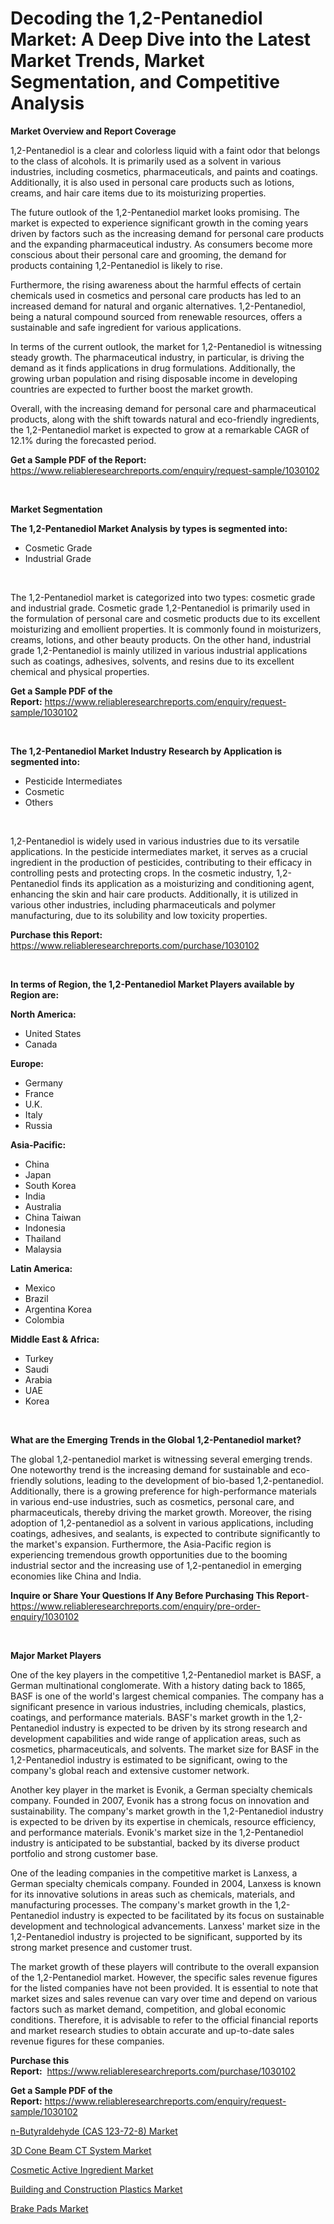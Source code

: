 <p><h1>Decoding the 1,2-Pentanediol Market: A Deep Dive into the Latest Market Trends, Market Segmentation, and Competitive Analysis</h1></p><p><strong>Market Overview and Report Coverage</strong></p>
<p><p>1,2-Pentanediol is a clear and colorless liquid with a faint odor that belongs to the class of alcohols. It is primarily used as a solvent in various industries, including cosmetics, pharmaceuticals, and paints and coatings. Additionally, it is also used in personal care products such as lotions, creams, and hair care items due to its moisturizing properties.</p><p>The future outlook of the 1,2-Pentanediol market looks promising. The market is expected to experience significant growth in the coming years driven by factors such as the increasing demand for personal care products and the expanding pharmaceutical industry. As consumers become more conscious about their personal care and grooming, the demand for products containing 1,2-Pentanediol is likely to rise.</p><p>Furthermore, the rising awareness about the harmful effects of certain chemicals used in cosmetics and personal care products has led to an increased demand for natural and organic alternatives. 1,2-Pentanediol, being a natural compound sourced from renewable resources, offers a sustainable and safe ingredient for various applications.</p><p>In terms of the current outlook, the market for 1,2-Pentanediol is witnessing steady growth. The pharmaceutical industry, in particular, is driving the demand as it finds applications in drug formulations. Additionally, the growing urban population and rising disposable income in developing countries are expected to further boost the market growth.</p><p>Overall, with the increasing demand for personal care and pharmaceutical products, along with the shift towards natural and eco-friendly ingredients, the 1,2-Pentanediol market is expected to grow at a remarkable CAGR of 12.1% during the forecasted period.</p></p>
<p><strong>Get a Sample PDF of the Report:</strong> <a href="https://www.reliableresearchreports.com/enquiry/request-sample/1030102">https://www.reliableresearchreports.com/enquiry/request-sample/1030102</a></p>
<p>&nbsp;</p>
<p><strong>Market Segmentation</strong></p>
<p><strong>The 1,2-Pentanediol Market Analysis by types is segmented into:</strong></p>
<p><ul><li>Cosmetic Grade</li><li>Industrial Grade</li></ul></p>
<p>&nbsp;</p>
<p><p>The 1,2-Pentanediol market is categorized into two types: cosmetic grade and industrial grade. Cosmetic grade 1,2-Pentanediol is primarily used in the formulation of personal care and cosmetic products due to its excellent moisturizing and emollient properties. It is commonly found in moisturizers, creams, lotions, and other beauty products. On the other hand, industrial grade 1,2-Pentanediol is mainly utilized in various industrial applications such as coatings, adhesives, solvents, and resins due to its excellent chemical and physical properties.</p></p>
<p><strong>Get a Sample PDF of the Report:</strong>&nbsp;<a href="https://www.reliableresearchreports.com/enquiry/request-sample/1030102">https://www.reliableresearchreports.com/enquiry/request-sample/1030102</a></p>
<p>&nbsp;</p>
<p><strong>The 1,2-Pentanediol Market Industry Research by Application is segmented into:</strong></p>
<p><ul><li>Pesticide Intermediates</li><li>Cosmetic</li><li>Others</li></ul></p>
<p>&nbsp;</p>
<p><p>1,2-Pentanediol is widely used in various industries due to its versatile applications. In the pesticide intermediates market, it serves as a crucial ingredient in the production of pesticides, contributing to their efficacy in controlling pests and protecting crops. In the cosmetic industry, 1,2-Pentanediol finds its application as a moisturizing and conditioning agent, enhancing the skin and hair care products. Additionally, it is utilized in various other industries, including pharmaceuticals and polymer manufacturing, due to its solubility and low toxicity properties.</p></p>
<p><strong>Purchase this Report:</strong>&nbsp; <a href="https://www.reliableresearchreports.com/purchase/1030102">https://www.reliableresearchreports.com/purchase/1030102</a></p>
<p>&nbsp;</p>
<p><strong>In terms of Region, the 1,2-Pentanediol Market Players available by Region are:</strong></p>
<p>
    <p> <strong> North America: </strong>
        <ul>
            <li>United States</li>
            <li>Canada</li>
        </ul>
        </p> 
    <p> <strong> Europe: </strong>
        <ul>
            <li>Germany</li>
            <li>France</li>
            <li>U.K.</li>
            <li>Italy</li>
            <li>Russia</li>
        </ul>
        </p> 
    <p> <strong> Asia-Pacific: </strong>
        <ul>
            <li>China</li>
            <li>Japan</li>
            <li>South Korea</li>
            <li>India</li>
            <li>Australia</li>
            <li>China Taiwan</li>
            <li>Indonesia</li>
            <li>Thailand</li>
            <li>Malaysia</li>
        </ul>
        </p> 
    <p> <strong> Latin America: </strong>
        <ul>
            <li>Mexico</li>
            <li>Brazil</li>
            <li>Argentina Korea</li>
            <li>Colombia</li>
        </ul>
        </p> 
    <p> <strong> Middle East & Africa: </strong>
        <ul>
            <li>Turkey</li>
            <li>Saudi</li>
            <li>Arabia</li>
            <li>UAE</li>
            <li>Korea</li>
        </ul>
    </p>
    </p>
<p>&nbsp;</p>
<p><strong>What are the Emerging Trends in the Global 1,2-Pentanediol market?</strong></p>
<p><p>The global 1,2-pentanediol market is witnessing several emerging trends. One noteworthy trend is the increasing demand for sustainable and eco-friendly solutions, leading to the development of bio-based 1,2-pentanediol. Additionally, there is a growing preference for high-performance materials in various end-use industries, such as cosmetics, personal care, and pharmaceuticals, thereby driving the market growth. Moreover, the rising adoption of 1,2-pentanediol as a solvent in various applications, including coatings, adhesives, and sealants, is expected to contribute significantly to the market's expansion. Furthermore, the Asia-Pacific region is experiencing tremendous growth opportunities due to the booming industrial sector and the increasing use of 1,2-pentanediol in emerging economies like China and India.</p></p>
<p><strong>Inquire or Share Your Questions If Any Before Purchasing This Report</strong>- <a href="https://www.reliableresearchreports.com/enquiry/pre-order-enquiry/1030102">https://www.reliableresearchreports.com/enquiry/pre-order-enquiry/1030102</a></p>
<p>&nbsp;</p>
<p><strong>Major Market Players</strong></p>
<p><p>One of the key players in the competitive 1,2-Pentanediol market is BASF, a German multinational conglomerate. With a history dating back to 1865, BASF is one of the world's largest chemical companies. The company has a significant presence in various industries, including chemicals, plastics, coatings, and performance materials. BASF's market growth in the 1,2-Pentanediol industry is expected to be driven by its strong research and development capabilities and wide range of application areas, such as cosmetics, pharmaceuticals, and solvents. The market size for BASF in the 1,2-Pentanediol industry is estimated to be significant, owing to the company's global reach and extensive customer network.</p><p>Another key player in the market is Evonik, a German specialty chemicals company. Founded in 2007, Evonik has a strong focus on innovation and sustainability. The company's market growth in the 1,2-Pentanediol industry is expected to be driven by its expertise in chemicals, resource efficiency, and performance materials. Evonik's market size in the 1,2-Pentanediol industry is anticipated to be substantial, backed by its diverse product portfolio and strong customer base.</p><p>One of the leading companies in the competitive market is Lanxess, a German specialty chemicals company. Founded in 2004, Lanxess is known for its innovative solutions in areas such as chemicals, materials, and manufacturing processes. The company's market growth in the 1,2-Pentanediol industry is expected to be facilitated by its focus on sustainable development and technological advancements. Lanxess' market size in the 1,2-Pentanediol industry is projected to be significant, supported by its strong market presence and customer trust.</p><p>The market growth of these players will contribute to the overall expansion of the 1,2-Pentanediol market. However, the specific sales revenue figures for the listed companies have not been provided. It is essential to note that market sizes and sales revenue can vary over time and depend on various factors such as market demand, competition, and global economic conditions. Therefore, it is advisable to refer to the official financial reports and market research studies to obtain accurate and up-to-date sales revenue figures for these companies.</p></p>
<p><strong>Purchase this Report:</strong>&nbsp;&nbsp;<a href="https://www.reliableresearchreports.com/purchase/1030102">https://www.reliableresearchreports.com/purchase/1030102</a></p>
<p></p>
<p><strong>Get a Sample PDF of the Report:</strong>&nbsp;<a href="https://www.reliableresearchreports.com/enquiry/request-sample/1030102">https://www.reliableresearchreports.com/enquiry/request-sample/1030102</a></p>
<p><p><a href="https://issuu.com/reportprime-2/docs/n-butyraldehyde-cas-123-72-8-market-size-2030.pptx?fr=xKAE9_zU1NQ">n-Butyraldehyde (CAS 123-72-8) Market</a></p><p><a href="https://www.reportprime.com/3d-cone-beam-ct-system-r8671">3D Cone Beam CT System Market</a></p><p><a href="https://www.linkedin.com/pulse/cosmetic-active-ingredient-market-size-share-amp-trends-rtvde/">Cosmetic Active Ingredient Market</a></p><p><a href="https://www.linkedin.com/pulse/building-construction-plastics-market-research-report-provides-xg0ue/">Building and Construction Plastics Market</a></p><p><a href="https://medium.com/@ebbakautzer/brake-pads-market-size-growth-forecast-2023-2030-6aca8324a681">Brake Pads Market</a></p></p>